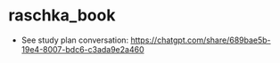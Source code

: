 # raschka_book

- See study plan conversation:  https://chatgpt.com/share/689bae5b-19e4-8007-bdc6-c3ada9e2a460
